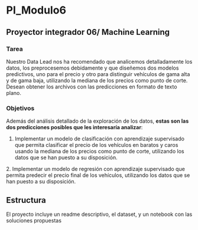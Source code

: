 # PI_Modulo6
## Proyector integrador 06/ Machine Learning

### Tarea
Nuestro Data Lead nos ha recomendado que analicemos detalladamente los datos, los preprocesemos debidamente y que diseñemos dos modelos predictivos, uno para el precio y otro para distinguir vehículos de gama alta y de gama baja, utilizando la mediana de los precios como punto de corte. Desean obtener los archivos con las predicciones en formato de texto plano.

### Objetivos

Además del análisis detallado de la exploración de los datos, **estas son las dos predicciones posibles que les interesaría analizar**:
​
  1. Implementar un modelo de clasificación con aprendizaje supervisado que permita clasificar el precio de los vehículos en baratos y caros usando la mediana de los precios como punto de corte,
     utilizando los datos que se han puesto a su disposición.

  ​2. Implementar un modelo de regresión con aprendizaje supervisado que permita predecir el precio final de los vehículos, 
      utilizando los datos que se han puesto a su disposición.

## Estructura

El proyecto incluye un readme descriptivo, el dataset, y un notebook con las soluciones propuestas
